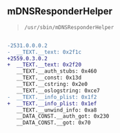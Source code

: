 ## mDNSResponderHelper

> `/usr/sbin/mDNSResponderHelper`

```diff

-2531.0.0.0.2
-  __TEXT.__text: 0x2f1c
+2559.0.3.0.2
+  __TEXT.__text: 0x2f20
   __TEXT.__auth_stubs: 0x460
   __TEXT.__const: 0x13d
   __TEXT.__cstring: 0x2e0
   __TEXT.__oslogstring: 0xce7
-  __TEXT.__info_plist: 0x1f2
+  __TEXT.__info_plist: 0x1ef
   __TEXT.__unwind_info: 0xa8
   __DATA_CONST.__auth_got: 0x230
   __DATA_CONST.__got: 0x70

```
